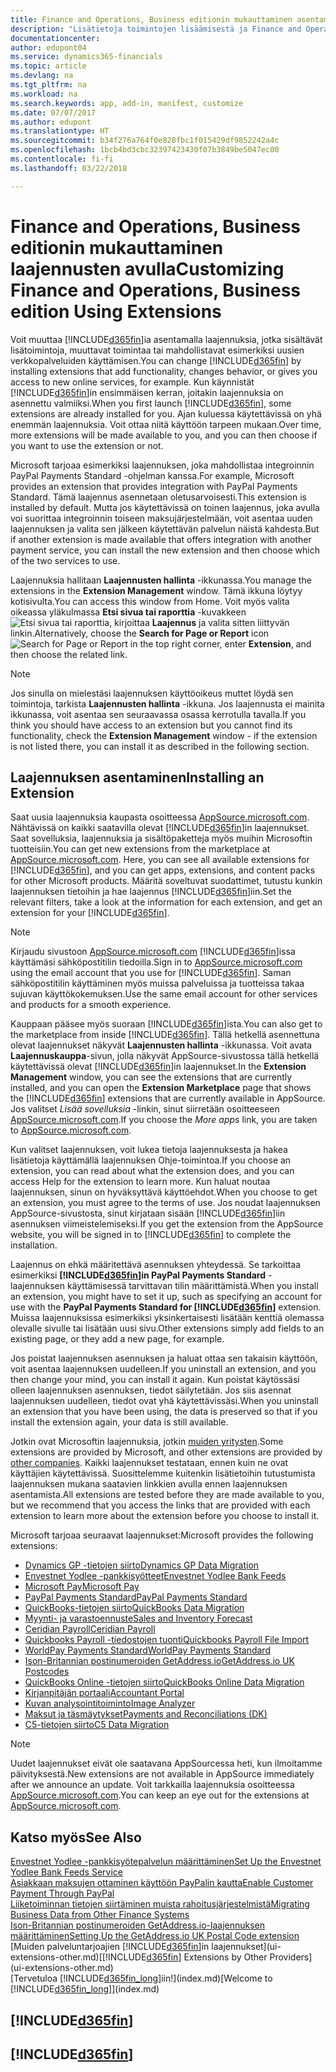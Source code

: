 ```yaml
---
title: Finance and Operations, Business editionin mukauttaminen asentamalla laajennuksia | Microsoft Docs
description: "Lisätietoja toimintojen lisäämisestä ja Finance and Operations, Business editionin mukauttamisesta laajennuksia asentamalla."
documentationcenter: 
author: edupont04
ms.service: dynamics365-financials
ms.topic: article
ms.devlang: na
ms.tgt_pltfrm: na
ms.workload: na
ms.search.keywords: app, add-in, manifest, customize
ms.date: 07/07/2017
ms.author: edupont
ms.translationtype: HT
ms.sourcegitcommit: b34f276a764f0e828fbc1f015429df9852242a4c
ms.openlocfilehash: 1bcb4bd3cbc32397423430f07b3849be5047ec00
ms.contentlocale: fi-fi
ms.lasthandoff: 03/22/2018

---
```

# <a name="customizing-finance-and-operations-business-edition-using-extensions"></a><span data-ttu-id="80b29-103">Finance and Operations, Business editionin mukauttaminen laajennusten avulla</span><span class="sxs-lookup"><span data-stu-id="80b29-103">Customizing Finance and Operations, Business edition Using Extensions</span></span>
<span data-ttu-id="80b29-104">Voit muuttaa [!INCLUDE[d365fin](includes/d365fin_md.md)]ia asentamalla laajennuksia, jotka sisältävät lisätoimintoja, muuttavat toimintaa tai mahdollistavat esimerkiksi uusien verkkopalveluiden käyttämisen.</span><span class="sxs-lookup"><span data-stu-id="80b29-104">You can change [!INCLUDE[d365fin](includes/d365fin_md.md)] by installing extensions that add functionality, changes behavior, or gives you access to new online services, for example.</span></span>
<span data-ttu-id="80b29-105">Kun käynnistät [!INCLUDE[d365fin](includes/d365fin_md.md)]in ensimmäisen kerran, joitakin laajennuksia on asennettu valmiiksi.</span><span class="sxs-lookup"><span data-stu-id="80b29-105">When you first launch [!INCLUDE[d365fin](includes/d365fin_md.md)], some extensions are already installed for you.</span></span> <span data-ttu-id="80b29-106">Ajan kuluessa käytettävissä on yhä enemmän laajennuksia. Voit ottaa niitä käyttöön tarpeen mukaan.</span><span class="sxs-lookup"><span data-stu-id="80b29-106">Over time, more extensions will be made available to you, and you can then choose if you want to use the extension or not.</span></span>

<span data-ttu-id="80b29-107">Microsoft tarjoaa esimerkiksi laajennuksen, joka mahdollistaa integroinnin PayPal Payments Standard -ohjelman kanssa.</span><span class="sxs-lookup"><span data-stu-id="80b29-107">For example, Microsoft provides an extension that provides integration with PayPal Payments Standard.</span></span> <span data-ttu-id="80b29-108">Tämä laajennus asennetaan oletusarvoisesti.</span><span class="sxs-lookup"><span data-stu-id="80b29-108">This extension is installed by default.</span></span>
<span data-ttu-id="80b29-109">Mutta jos käytettävissä on toinen laajennus, joka avulla voi suorittaa integroinnin toiseen maksujärjestelmään, voit asentaa uuden laajennuksen ja valita sen jälkeen käytettävän palvelun näistä kahdesta.</span><span class="sxs-lookup"><span data-stu-id="80b29-109">But if another extension is made available that offers integration with another payment service, you can install the new extension and then choose which of the two services to use.</span></span>  

<span data-ttu-id="80b29-110">Laajennuksia hallitaan **Laajennusten hallinta** -ikkunassa.</span><span class="sxs-lookup"><span data-stu-id="80b29-110">You manage the extensions in the **Extension Management** window.</span></span> <span data-ttu-id="80b29-111">Tämä ikkuna löytyy kotisivulta.</span><span class="sxs-lookup"><span data-stu-id="80b29-111">You can access this window from Home.</span></span> <span data-ttu-id="80b29-112">Voit myös valita oikeassa yläkulmassa **Etsi sivua tai raporttia** -kuvakkeen ![Etsi sivua tai raporttia](media/ui-search/search_small.png "Etsi sivua tai raporttia -kuvake"), kirjoittaa **Laajennus** ja valita sitten liittyvän linkin.</span><span class="sxs-lookup"><span data-stu-id="80b29-112">Alternatively, choose the **Search for Page or Report** icon ![Search for Page or Report](media/ui-search/search_small.png "Search for Page or Report icon") in the top right corner, enter **Extension**, and then choose the related link.</span></span>  

> [!NOTE]  
>   <span data-ttu-id="80b29-113">Jos sinulla on mielestäsi laajennuksen käyttöoikeus muttet löydä sen toimintoja, tarkista **Laajennusten hallinta** -ikkuna. Jos laajennusta ei mainita ikkunassa, voit asentaa sen seuraavassa osassa kerrotulla tavalla.</span><span class="sxs-lookup"><span data-stu-id="80b29-113">If you think you should have access to an extension but you cannot find its functionality, check the **Extension Management** window - if the extension is not listed there, you can install it as described in the following section.</span></span>  

## <a name="installing-an-extension"></a><span data-ttu-id="80b29-114">Laajennuksen asentaminen</span><span class="sxs-lookup"><span data-stu-id="80b29-114">Installing an Extension</span></span>
<span data-ttu-id="80b29-115">Saat uusia laajennuksia kaupasta osoitteessa [AppSource.microsoft.com](https://appsource.microsoft.com/en-us/marketplace/apps?product=dynamics-365%3Bdynamics-365-for-financials&page=1). Nähtävissä on kaikki saatavilla olevat [!INCLUDE[d365fin](includes/d365fin_md.md)]in laajennukset. Saat sovelluksia, laajennuksia ja sisältöpaketteja myös muihin Microsoftin tuotteisiin.</span><span class="sxs-lookup"><span data-stu-id="80b29-115">You can get new extensions from the marketplace at [AppSource.microsoft.com](https://appsource.microsoft.com/en-us/marketplace/apps?product=dynamics-365%3Bdynamics-365-for-financials&page=1). Here, you can see all available extensions for [!INCLUDE[d365fin](includes/d365fin_md.md)], and you can get apps, extensions, and content packs for other Microsoft products.</span></span> <span data-ttu-id="80b29-116">Määritä soveltuvat suodattimet, tutustu kunkin laajennuksen tietoihin ja hae laajennus [!INCLUDE[d365fin](includes/d365fin_md.md)]iin.</span><span class="sxs-lookup"><span data-stu-id="80b29-116">Set the relevant filters, take a look at the information for each extension, and get an extension for your [!INCLUDE[d365fin](includes/d365fin_md.md)].</span></span>  
> [!NOTE]  
>   <span data-ttu-id="80b29-117">Kirjaudu sivustoon [AppSource.microsoft.com](https://appsource.microsoft.com/) [!INCLUDE[d365fin](includes/d365fin_md.md)]issa käyttämäsi sähköpostitilin tiedoilla.</span><span class="sxs-lookup"><span data-stu-id="80b29-117">Sign in to [AppSource.microsoft.com](https://appsource.microsoft.com/) using the email account that you use for [!INCLUDE[d365fin](includes/d365fin_md.md)].</span></span> <span data-ttu-id="80b29-118">Saman sähköpostitilin käyttäminen myös muissa palveluissa ja tuotteissa takaa sujuvan käyttökokemuksen.</span><span class="sxs-lookup"><span data-stu-id="80b29-118">Use the same email account for other services and products for a smooth experience.</span></span>  

<span data-ttu-id="80b29-119">Kauppaan pääsee myös suoraan [!INCLUDE[d365fin](includes/d365fin_md.md)]ista.</span><span class="sxs-lookup"><span data-stu-id="80b29-119">You can also get to the marketplace from inside [!INCLUDE[d365fin](includes/d365fin_md.md)].</span></span> <span data-ttu-id="80b29-120">Tällä hetkellä asennettuna olevat laajennukset näkyvät **Laajennusten hallinta** -ikkunassa. Voit avata **Laajennuskauppa**-sivun, jolla näkyvät AppSource-sivustossa tällä hetkellä käytettävissä olevat [!INCLUDE[d365fin](includes/d365fin_md.md)]in laajennukset.</span><span class="sxs-lookup"><span data-stu-id="80b29-120">In the **Extension Management** window, you can see the extensions that are currently installed, and you can open the **Extension Marketplace** page that shows the [!INCLUDE[d365fin](includes/d365fin_md.md)] extensions that are currently available in AppSource.</span></span> <span data-ttu-id="80b29-121">Jos valitset *Lisää sovelluksia* -linkin, sinut siirretään osoitteeseen [AppSource.microsoft.com](https://appsource.microsoft.com/en-us/marketplace/apps?product=dynamics-365%3Bdynamics-365-for-financials&page=1).</span><span class="sxs-lookup"><span data-stu-id="80b29-121">If you choose the *More apps* link, you are taken to [AppSource.microsoft.com](https://appsource.microsoft.com/en-us/marketplace/apps?product=dynamics-365%3Bdynamics-365-for-financials&page=1).</span></span>  

<span data-ttu-id="80b29-122">Kun valitset laajennuksen, voit lukea tietoja laajennuksesta ja hakea lisätietoja käyttämällä laajennuksen Ohje-toimintoa.</span><span class="sxs-lookup"><span data-stu-id="80b29-122">If you choose an extension, you can read about what the extension does, and you can access Help for the extension to learn more.</span></span> <span data-ttu-id="80b29-123">Kun haluat noutaa laajennuksen, sinun on hyväksyttävä käyttöehdot.</span><span class="sxs-lookup"><span data-stu-id="80b29-123">When you choose to get an extension, you must agree to the terms of use.</span></span> <span data-ttu-id="80b29-124">Jos noudat laajennuksen AppSource-sivustosta, sinut kirjataan sisään [!INCLUDE[d365fin](includes/d365fin_md.md)]iin asennuksen viimeistelemiseksi.</span><span class="sxs-lookup"><span data-stu-id="80b29-124">If you get the extension from the AppSource website, you will be signed in to [!INCLUDE[d365fin](includes/d365fin_md.md)] to complete the installation.</span></span>  

<span data-ttu-id="80b29-125">Laajennus on ehkä määritettävä asennuksen yhteydessä. Se tarkoittaa esimerkiksi **[!INCLUDE[d365fin](includes/d365fin_md.md)]in PayPal Payments Standard** -laajennuksen käyttämisessä tarvittavan tilin määrittämistä.</span><span class="sxs-lookup"><span data-stu-id="80b29-125">When you install an extension, you might have to set it up, such as specifying an account for use with the **PayPal Payments Standard for [!INCLUDE[d365fin](includes/d365fin_md.md)]** extension.</span></span>
<span data-ttu-id="80b29-126">Muissa laajennuksissa esimerkiksi yksinkertaisesti lisätään kenttiä olemassa olevalle sivulle tai lisätään uusi sivu.</span><span class="sxs-lookup"><span data-stu-id="80b29-126">Other extensions simply add fields to an existing page, or they add a new page, for example.</span></span>   

<span data-ttu-id="80b29-127">Jos poistat laajennuksen asennuksen ja haluat ottaa sen takaisin käyttöön, voit asentaa laajennuksen uudelleen.</span><span class="sxs-lookup"><span data-stu-id="80b29-127">If you uninstall an extension, and you then change your mind, you can install it again.</span></span> <span data-ttu-id="80b29-128">Kun poistat käytössäsi olleen laajennuksen asennuksen, tiedot säilytetään. Jos siis asennat laajennuksen uudelleen, tiedot ovat yhä käytettävissäsi.</span><span class="sxs-lookup"><span data-stu-id="80b29-128">When you uninstall an extension that you have been using, the data is preserved so that if you install the extension again, your data is still available.</span></span>  

<span data-ttu-id="80b29-129">Jotkin ovat Microsoftin laajennuksia, jotkin [muiden yritysten](ui-extensions-other.md).</span><span class="sxs-lookup"><span data-stu-id="80b29-129">Some extensions are provided by Microsoft, and other extensions are provided by [other companies](ui-extensions-other.md).</span></span> <span data-ttu-id="80b29-130">Kaikki laajennukset testataan, ennen kuin ne ovat käyttäjien käytettävissä. Suosittelemme kuitenkin lisätietoihin tutustumista laajennuksen mukana saatavien linkkien avulla ennen laajennuksen asentamista.</span><span class="sxs-lookup"><span data-stu-id="80b29-130">All extensions are tested before they are made available to you, but we recommend that you access the links that are provided with each extension to learn more about the extension before you choose to install it.</span></span>  

<span data-ttu-id="80b29-131">Microsoft tarjoaa seuraavat laajennukset:</span><span class="sxs-lookup"><span data-stu-id="80b29-131">Microsoft provides the following extensions:</span></span>  

* [<span data-ttu-id="80b29-132">Dynamics GP -tietojen siirto</span><span class="sxs-lookup"><span data-stu-id="80b29-132">Dynamics GP Data Migration</span></span>](ui-extensions-dynamicsgp-data-migration.md)  
* [<span data-ttu-id="80b29-133">Envestnet Yodlee -pankkisyötteet</span><span class="sxs-lookup"><span data-stu-id="80b29-133">Envestnet Yodlee Bank Feeds</span></span>](ui-extensions-yodlee-bank-feeds.md)  
* [<span data-ttu-id="80b29-134">Microsoft Pay</span><span class="sxs-lookup"><span data-stu-id="80b29-134">Microsoft Pay</span></span>](ui-extensions-microsoft-pay-payments.md)
* [<span data-ttu-id="80b29-135">PayPal Payments Standard</span><span class="sxs-lookup"><span data-stu-id="80b29-135">PayPal Payments Standard</span></span>](ui-extensions-paypal-payments-standard.md)  
* [<span data-ttu-id="80b29-136">QuickBooks-tietojen siirto</span><span class="sxs-lookup"><span data-stu-id="80b29-136">QuickBooks Data Migration</span></span>](ui-extensions-quickbooks-data-migration.md)  
* [<span data-ttu-id="80b29-137">Myynti- ja varastoennuste</span><span class="sxs-lookup"><span data-stu-id="80b29-137">Sales and Inventory Forecast</span></span>](ui-extensions-sales-forecast.md)  
* [<span data-ttu-id="80b29-138">Ceridian Payroll</span><span class="sxs-lookup"><span data-stu-id="80b29-138">Ceridian Payroll</span></span>](ui-extensions-ceridian-payroll.md)  
* [<span data-ttu-id="80b29-139">Quickbooks Payroll -tiedostojen tuonti</span><span class="sxs-lookup"><span data-stu-id="80b29-139">Quickbooks Payroll File Import</span></span>](ui-extensions-quickbooks-payroll.md)  
* [<span data-ttu-id="80b29-140">WorldPay Payments Standard</span><span class="sxs-lookup"><span data-stu-id="80b29-140">WorldPay Payments Standard</span></span>](ui-extensions-worldpay-payments-standard.md)
* [<span data-ttu-id="80b29-141">Ison-Britannian postinumeroiden GetAddress.io</span><span class="sxs-lookup"><span data-stu-id="80b29-141">GetAddress.io UK Postcodes</span></span>](ui-extensions-getaddressio.md)
* [<span data-ttu-id="80b29-142">QuickBooks Online -tietojen siirto</span><span class="sxs-lookup"><span data-stu-id="80b29-142">QuickBooks Online Data Migration</span></span>](ui-extensions-quickbooks-online-data-migration.md)
* [<span data-ttu-id="80b29-143">Kirjanpitäjän portaali</span><span class="sxs-lookup"><span data-stu-id="80b29-143">Accountant Portal</span></span>](ui-extensions-accountant-portal.md)  
* [<span data-ttu-id="80b29-144">Kuvan analysointitoiminto</span><span class="sxs-lookup"><span data-stu-id="80b29-144">Image Analyzer</span></span>](ui-extensions-image-analyzer.md)
* [<span data-ttu-id="80b29-145">Maksut ja täsmäytykset</span><span class="sxs-lookup"><span data-stu-id="80b29-145">Payments and Reconciliations (DK)</span></span>](ui-extensions-payments-reconciliation-formats-dk.md)
* [<span data-ttu-id="80b29-146">C5-tietojen siirto</span><span class="sxs-lookup"><span data-stu-id="80b29-146">C5 Data Migration</span></span>](ui-extensions-c5-data-migration.md)

> [!NOTE]  
>  <span data-ttu-id="80b29-147">Uudet laajennukset eivät ole saatavana AppSourcessa heti, kun ilmoitamme päivityksestä.</span><span class="sxs-lookup"><span data-stu-id="80b29-147">New extensions are not available in AppSource immediately after we announce an update.</span></span> <span data-ttu-id="80b29-148">Voit tarkkailla laajennuksia osoitteessa [AppSource.microsoft.com](https://appsource.microsoft.com/en-us/marketplace/apps?product=dynamics-365%3Bdynamics-365-for-financials&page=1).</span><span class="sxs-lookup"><span data-stu-id="80b29-148">You can keep an eye out for the extensions at [AppSource.microsoft.com](https://appsource.microsoft.com/en-us/marketplace/apps?product=dynamics-365%3Bdynamics-365-for-financials&page=1).</span></span>

## <a name="see-also"></a><span data-ttu-id="80b29-149">Katso myös</span><span class="sxs-lookup"><span data-stu-id="80b29-149">See Also</span></span>
[<span data-ttu-id="80b29-150">Envestnet Yodlee -pankkisyötepalvelun määrittäminen</span><span class="sxs-lookup"><span data-stu-id="80b29-150">Set Up the Envestnet Yodlee Bank Feeds Service</span></span>](bank-how-setup-bank-statement-service.md)  
[<span data-ttu-id="80b29-151">Asiakkaan maksujen ottaminen käyttöön PayPalin kautta</span><span class="sxs-lookup"><span data-stu-id="80b29-151">Enable Customer Payment Through PayPal</span></span>](sales-how-enable-payment-service-extensions.md)  
[<span data-ttu-id="80b29-152">Liiketoiminnan tietojen siirtäminen muista rahoitusjärjestelmistä</span><span class="sxs-lookup"><span data-stu-id="80b29-152">Migrating Business Data from Other Finance Systems</span></span>](upload-data.md)  
[<span data-ttu-id="80b29-153">Ison-Britannian postinumeroiden GetAddress.io-laajennuksen määrittäminen</span><span class="sxs-lookup"><span data-stu-id="80b29-153">Setting Up the GetAddress.io UK Postal Code extension</span></span>](LocalFunctionality/UnitedKingdom/uk-setup-postal-code-service.md)  
<span data-ttu-id="80b29-154">[Muiden palveluntarjoajien [!INCLUDE[d365fin](includes/d365fin_md.md)]in laajennukset](ui-extensions-other.md)</span><span class="sxs-lookup"><span data-stu-id="80b29-154">[[!INCLUDE[d365fin](includes/d365fin_md.md)] Extensions by Other Providers](ui-extensions-other.md)</span></span>  
<span data-ttu-id="80b29-155">[Tervetuloa [!INCLUDE[d365fin_long](includes/d365fin_long_md.md)]iin!](index.md)</span><span class="sxs-lookup"><span data-stu-id="80b29-155">[Welcome to [!INCLUDE[d365fin_long](includes/d365fin_long_md.md)]](index.md)</span></span>  

## [!INCLUDE[d365fin](includes/free_trial_md.md)]  
## [!INCLUDE[d365fin](includes/training_link_md.md)]


